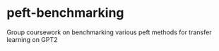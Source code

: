# peft-benchmarking
Group coursework on benchmarking various peft methods for transfer learning on GPT2
